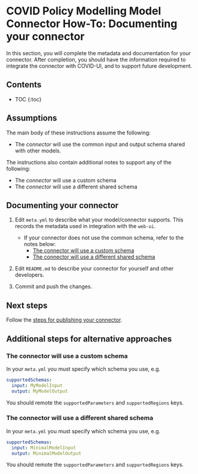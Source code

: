 # COVID Policy Modelling Model Connector How-To: Documenting your connector

In this section, you will complete the metadata and documentation for your connector.
After completion, you should have the information required to integrate the connector with COVID-UI, and to support future development.

## Contents

* TOC
{:toc}

## Assumptions

The main body of these instructions assume the following:

* The *connector* will use the common input and output schema shared with other models.

The instructions also contain additional notes to support any of the following:

* The *connector* will use a custom schema
* The *connector* will use a different shared schema

## Documenting your connector

1. Edit `meta.yml` to describe what your model/connector supports.
   This records the metadata used in integration with the `web-ui`.

   * If your connector does not use the common schema, refer to the notes below:
     * [The connector will use a custom schema](#the-connector-will-use-a-custom-schema)
     * [The connector will use a different shared schema](#the-connector-will-use-a-different-shared-schema)

1. Edit `README.md` to describe your connector for yourself and other developers.

1. Commit and push the changes.

## Next steps

Follow the [steps for publishing your connector](publish.md).

## Additional steps for alternative approaches

### The connector will use a custom schema

In your `meta.yml` you must specify which schema you use, e.g.

```yml
supportedSchemas:
  input: MyModelInput
  output: MyModelOutput
```

You should remote the `supportedParameters` and `supportedRegions` keys.

### The connector will use a different shared schema

In your `meta.yml` you must specify which schema you use, e.g.

```yml
supportedSchemas:
  input: MinimalModelInput
  output: MinimalModelOutput
```

You should remote the `supportedParameters` and `supportedRegions` keys.
